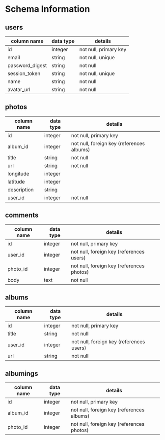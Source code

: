 # Schema Information

## users
column name     | data type | details
----------------|-----------|-----------------------
id              | integer   | not null, primary key
email           | string    | not null, unique
password_digest | string    | not null
session_token   | string    | not null, unique
name            | string    | not null
avatar_url      | string    | not null

## photos
column name | data type | details
------------|-----------|-----------------------
id          | integer   | not null, primary key
album_id    | integer   | not null, foreign key (references albums)
title       | string    | not null
url         | string    | not null
longitude   | integer   |
latitude    | integer   |
description | string    |
user_id     | integer   | not null

## comments
column name | data type | details
------------|-----------|-----------------------
id          | integer   | not null, primary key
user_id     | integer   | not null, foreign key (references users)
photo_id    | integer   | not null, foreign key (references photos)
body        | text      | not null

## albums
column name | data type | details
------------|-----------|-----------------------
id          | integer   | not null, primary key
title       | string    | not null
user_id     | integer   | not null, foreign key (references users)
url         | string    | not null

## albumings
column name | data type | details
------------|-----------|-----------------------
id          | integer   | not null, primary key
album_id    | integer   | not null, foreign key (references albums)
photo_id    | integer   | not null, foreign key (references photos)

